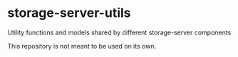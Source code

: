 # storage-server-utils
Utility functions and models shared by different storage-server components

This repository is not meant to be used on its own.
